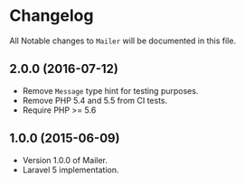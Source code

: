 # Changelog

All Notable changes to `Mailer` will be documented in this file.

## 2.0.0 (2016-07-12)

- Remove `Message` type hint for testing purposes.
- Remove PHP 5.4 and 5.5 from CI tests.
- Require PHP >= 5.6

## 1.0.0 (2015-06-09)

- Version 1.0.0 of Mailer.
- Laravel 5 implementation.
